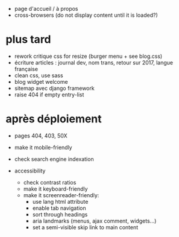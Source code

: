 * page d'accueil / à propos
* cross-browsers (do not display content until it is loaded?)

# plus tard
* rework critique css for resize (burger menu + see blog.css)
* écriture articles : journal dev, nom trans, retour sur 2017, langue française
* clean css, use sass
* blog widget welcome
* sitemap avec django framework
* raise 404 if empty entry-list

# après déploiement
* pages 404, 403, 50X
* make it mobile-friendly
* check search engine indexation

* accessibility
  * check contrast ratios
  * make it keyboard-friendly
  * make it screenreader-friendly:
    * use lang html attribute
    * enable tab navigation
    * sort through headings
    * aria landmarks (menus, ajax comment, widgets...)
    * set a semi-visible skip link to main content
